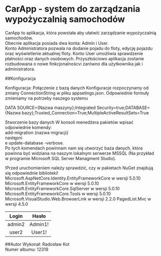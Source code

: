 # CarApp - system do zarządzania wypożyczalnią samochodów

CarApp to aplikacja, która powstała aby ułatwić zarządzanie wypożyczalnią samochodów.<br> Obecnie aplikacja posiada dwa konta: Admin i User.<br>
Konto Administratora pozwala na dodanie pojadu do floty, edycję pojazdu oraz wyświetlenie aktualnej floty.
Konto User umożliwia sprawdzenie płatności oraz danych osobowych. 
Przyszłościowo aplikacja zostanie rozbudowana o nowe finkcjonalnoścvi zarówno dla użytkownika jak i administratora.

##Konfiguracja

Konfiguracja: Połączenie z bazą danych Konfiguracje rozpoczynamy od zmiany ConnectionString w pliku appsetings.json. Odpowiednie formuły zmieniamy na potrzeby naszego systemu<br>

DATA SOURCE={Nazwa maszyny};Integrated Security=true;DATABASE={Nazwa bazy};Trusted_Connection=True;MultipleActiveResultSets=True<br>

Stworzenie bazy danych W konsoli menedżera pakietów wpisać odpowiednie komendy:<br>add-migration {nazwa migracji} <br>następni<br>e update-database -verbose.<br> Po tych komendach powinnam nam się utworzyć baza danych, która powinna być widziana na naszym lokalnym serwerze MSSQL (Na przykład w programie Microsoft SQL Server Managment Studio).<br>

!Przed uruchomieniem należy sprawdzić, czy w pakietach NuGet znajdują się odpowiednie biblioteki! Microsoft.AspNetCore.Identity.EntityFrameworkCore w wersji 5.0.10 Microsoft.EntityFrameworkCore w wersji 5.0.10 Microsoft.EntityFrameworkCore.SqlServer w wersji 5.0.10 Microsoft.EntityFrameworkCore.Tools w wersji 5.0.10 Microsoft.VisualStudio.Web.BrowserLink w wersji 2.2.0 PagedList.Mvc w wersji 4.5.0<br>

| Login  | Hasło  |
| :------------: | :------------: |
| admin2  | Admin1!  |
|  user2 | User1!  |

##Autor
Wykonał: Radosław Kot <br>
Numer albumu: 12319 <br>
